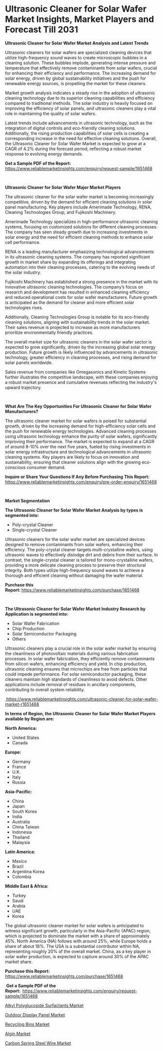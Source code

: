 <p><h1>Ultrasonic Cleaner for Solar Wafer Market Insights, Market Players and Forecast Till 2031</h1></p><p><strong>Ultrasonic Cleaner for Solar Wafer Market Analysis and Latest Trends</strong></p>
<p><p>Ultrasonic cleaners for solar wafers are specialized cleaning devices that utilize high-frequency sound waves to create microscopic bubbles in a cleaning solution. These bubbles implode, generating intense pressure and temperature that effectively remove contaminants from solar wafers, crucial for enhancing their efficiency and performance. The increasing demand for solar energy, driven by global sustainability initiatives and the push for renewable energy sources, is propelling the market for these cleaners.</p><p>Market growth analysis indicates a steady rise in the adoption of ultrasonic cleaning technology due to its superior cleaning capabilities and efficiency compared to traditional methods. The solar industry is heavily focused on improving the efficiency of solar panels, and ultrasonic cleaners play a vital role in maintaining the quality of solar wafers.</p><p>Latest trends include advancements in ultrasonic technology, such as the integration of digital controls and eco-friendly cleaning solutions. Additionally, the rising production capabilities of solar cells is creating a corresponding increase in the need for effective cleaning solutions. Overall, the Ultrasonic Cleaner for Solar Wafer Market is expected to grow at a CAGR of 4.2% during the forecast period, reflecting a robust market response to evolving energy demands.</p></p>
<p><strong>Get a Sample PDF of the Report:&nbsp;</strong> <a href="https://www.reliablemarketinsights.com/enquiry/request-sample/1651468?utm_campaign=1398&utm_medium=2&utm_source=Github&utm_content=ia&utm_term=26092024&utm_id=ultrasonic-cleaner-for-solar-wafer">https://www.reliablemarketinsights.com/enquiry/request-sample/1651468</a></p>
<p>&nbsp;</p>
<p><strong>Ultrasonic Cleaner for Solar Wafer Major Market Players</strong></p>
<p><p>The ultrasonic cleaner for the solar wafer market is becoming increasingly competitive, driven by the demand for efficient cleaning solutions in solar panel manufacturing. Key players include Amerimade Technology, RENA, Cleaning Technologies Group, and Fujikoshi Machinery.</p><p>Amerimade Technology specializes in high-performance ultrasonic cleaning systems, focusing on customized solutions for different cleaning processes. The company has seen steady growth due to increasing investments in solar energy and the need for efficient cleaning methods to enhance solar cell performance.</p><p>RENA is a leading manufacturer emphasizing technological advancements in its ultrasonic cleaning systems. The company has reported significant growth in market share by expanding its offerings and integrating automation into their cleaning processes, catering to the evolving needs of the solar industry.</p><p>Fujikoshi Machinery has established a strong presence in the market with its innovative ultrasonic cleaning technologies. The company’s focus on research and development has resulted in enhanced cleaning efficiency and reduced operational costs for solar wafer manufacturers. Future growth is anticipated as the demand for cleaner and more efficient solar technologies rises.</p><p>Additionally, Cleaning Technologies Group is notable for its eco-friendly cleaning solutions, aligning with sustainability trends in the solar market. Their sales revenue is projected to increase as more manufacturers prioritize environmentally friendly practices.</p><p>The overall market size for ultrasonic cleaners in the solar wafer sector is expected to grow significantly, driven by the increasing global solar energy production. Future growth is likely influenced by advancements in ultrasonic technology, greater efficiency in cleaning processes, and rising demand for solar panels worldwide.</p><p>Sales revenue from companies like Omegasonics and Kinetic Systems further illustrates the competitive landscape, with these companies enjoying a robust market presence and cumulative revenues reflecting the industry's upward trajectory.</p></p>
<p>&nbsp;</p>
<p><strong>What Are The Key Opportunities For Ultrasonic Cleaner for Solar Wafer Manufacturers?</strong></p>
<p><p>The ultrasonic cleaner market for solar wafers is poised for substantial growth, driven by the increasing demand for high-efficiency solar cells and the push for renewable energy technologies. Advanced cleaning processes using ultrasonic technology enhance the purity of solar wafers, significantly improving their performance. The market is expected to expand at a CAGR of around 8-10% over the next five years, fueled by rising investments in solar energy infrastructure and technological advancements in ultrasonic cleaning systems. Key players are likely to focus on innovation and sustainability, ensuring that cleaner solutions align with the growing eco-conscious consumer demand.</p></p>
<p><strong>Inquire or Share Your Questions If Any Before Purchasing This Report:</strong> <a href="https://www.reliablemarketinsights.com/enquiry/pre-order-enquiry/1651468?utm_campaign=1398&utm_medium=2&utm_source=Github&utm_content=ia&utm_term=26092024&utm_id=ultrasonic-cleaner-for-solar-wafer">https://www.reliablemarketinsights.com/enquiry/pre-order-enquiry/1651468</a></p>
<p>&nbsp;</p>
<p><strong>Market Segmentation</strong></p>
<p><strong>The Ultrasonic Cleaner for Solar Wafer Market Analysis by types is segmented into:</strong></p>
<p><ul><li>Poly-crystal Cleaner</li><li>Single-crystal Cleaner</li></ul></p>
<p><p>Ultrasonic cleaners for the solar wafer market are specialized devices designed to remove contaminants from solar wafers, enhancing their efficiency. The poly-crystal cleaner targets multi-crystalline wafers, using ultrasonic waves to effectively dislodge dirt and debris from their surface. In contrast, the single-crystal cleaner is tailored for mono-crystalline wafers, providing a more delicate cleaning process to preserve their structural integrity. Both types utilize high-frequency sound waves to achieve a thorough and efficient cleaning without damaging the wafer material.</p></p>
<p><strong>Purchase this Report:&nbsp;</strong><a href="https://www.reliablemarketinsights.com/purchase/1651468?utm_campaign=1398&utm_medium=2&utm_source=Github&utm_content=ia&utm_term=26092024&utm_id=ultrasonic-cleaner-for-solar-wafer">https://www.reliablemarketinsights.com/purchase/1651468</a></p>
<p>&nbsp;</p>
<p><strong>The Ultrasonic Cleaner for Solar Wafer Market Industry Research by Application is segmented into:</strong></p>
<p><ul><li>Solar Wafer Fabrication</li><li>Chip Production</li><li>Solar Semiconductor Packaging</li><li>Others</li></ul></p>
<p><p>Ultrasonic cleaners play a crucial role in the solar wafer market by ensuring the cleanliness of photovoltaic materials during various fabrication processes. In solar wafer fabrication, they efficiently remove contaminants from silicon wafers, enhancing efficiency and yield. In chip production, ultrasonic cleaning ensures that microchips are free from particles that could impede performance. For solar semiconductor packaging, these cleaners maintain high standards of cleanliness to avoid defects. Other applications include removal of residues in ancillary components, contributing to overall system reliability.</p></p>
<p><a href="https://www.reliablemarketinsights.com/ultrasonic-cleaner-for-solar-wafer-market-r1651468?utm_campaign=1398&utm_medium=2&utm_source=Github&utm_content=ia&utm_term=26092024&utm_id=ultrasonic-cleaner-for-solar-wafer">&nbsp;https://www.reliablemarketinsights.com/ultrasonic-cleaner-for-solar-wafer-market-r1651468</a></p>
<p><strong>In terms of Region, the Ultrasonic Cleaner for Solar Wafer Market Players available by Region are:</strong></p>
<p>
    <p> <strong> North America: </strong>
        <ul>
            <li>United States</li>
            <li>Canada</li>
        </ul>
        </p> 
    <p> <strong> Europe: </strong>
        <ul>
            <li>Germany</li>
            <li>France</li>
            <li>U.K.</li>
            <li>Italy</li>
            <li>Russia</li>
        </ul>
        </p> 
    <p> <strong> Asia-Pacific: </strong>
        <ul>
            <li>China</li>
            <li>Japan</li>
            <li>South Korea</li>
            <li>India</li>
            <li>Australia</li>
            <li>China Taiwan</li>
            <li>Indonesia</li>
            <li>Thailand</li>
            <li>Malaysia</li>
        </ul>
        </p> 
    <p> <strong> Latin America: </strong>
        <ul>
            <li>Mexico</li>
            <li>Brazil</li>
            <li>Argentina Korea</li>
            <li>Colombia</li>
        </ul>
        </p> 
    <p> <strong> Middle East & Africa: </strong>
        <ul>
            <li>Turkey</li>
            <li>Saudi</li>
            <li>Arabia</li>
            <li>UAE</li>
            <li>Korea</li>
        </ul>
    </p>
    </p>
<p><p>The global ultrasonic cleaner market for solar wafers is anticipated to witness significant growth, particularly in the Asia-Pacific (APAC) region, which is projected to dominate the market with a share of approximately 45%. North America (NA) follows with around 25%, while Europe holds a share of about 18%. The USA is a substantial contributor within NA, representing roughly 20% of the overall market. China, as a key player in solar wafer production, is expected to capture around 30% of the APAC market share.</p></p>
<p><strong>Purchase this Report: </strong><a href="https://www.reliablemarketinsights.com/purchase/1651468?utm_campaign=1398&utm_medium=2&utm_source=Github&utm_content=ia&utm_term=26092024&utm_id=ultrasonic-cleaner-for-solar-wafer">https://www.reliablemarketinsights.com/purchase/1651468</a></p>
<p>&nbsp;<strong>Get a Sample PDF of the Report:&nbsp;&nbsp;</strong><a href="https://www.reliablemarketinsights.com/enquiry/request-sample/1651468?utm_campaign=1398&utm_medium=2&utm_source=Github&utm_content=ia&utm_term=26092024&utm_id=ultrasonic-cleaner-for-solar-wafer">https://www.reliablemarketinsights.com/enquiry/request-sample/1651468</a></p>
<p><strong></strong></p>
<p><p><a href="https://www.linkedin.com/pulse/market-trends-global-alkyl-polyglucoside-surfactants-forecast-arhtf?utm_campaign=1398&utm_medium=2&utm_source=Github&utm_content=ia&utm_term=26092024&utm_id=ultrasonic-cleaner-for-solar-wafer">Alkyl Polyglucoside Surfactants Market</a></p><p><a href="https://issuu.com/reportprime-2/docs/outdoor-display-panel-market-size-2_60a6e895d2a55c?utm_campaign=1398&utm_medium=2&utm_source=Github&utm_content=ia&utm_term=26092024&utm_id=ultrasonic-cleaner-for-solar-wafer">Outdoor Display Panel Market</a></p><p><a href="https://issuu.com/reportprime-2/docs/recycling-bins-market-size-2030.ppt_4449e3aba65ea7?utm_campaign=1398&utm_medium=2&utm_source=Github&utm_content=ia&utm_term=26092024&utm_id=ultrasonic-cleaner-for-solar-wafer">Recycling Bins Market</a></p><p><a href="https://www.linkedin.com/pulse/algin-market-global-regional-analysis-focus-region-country-level-fqrdf?utm_campaign=1398&utm_medium=2&utm_source=Github&utm_content=ia&utm_term=26092024&utm_id=ultrasonic-cleaner-for-solar-wafer">Algin Market</a></p><p><a href="https://www.linkedin.com/pulse/carbon-spring-steel-wire-market-outlook-complete-industry-analysis-b37tf?utm_campaign=1398&utm_medium=2&utm_source=Github&utm_content=ia&utm_term=26092024&utm_id=ultrasonic-cleaner-for-solar-wafer">Carbon Spring Steel Wire Market</a></p></p>